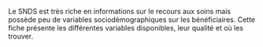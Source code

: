 Le SNDS est très riche en informations sur le recours aux soins mais possède peu de variables sociodémographiques sur les bénéficiaires.
Cette fiche présente les différentes variables disponibles, leur qualité et où les trouver.

